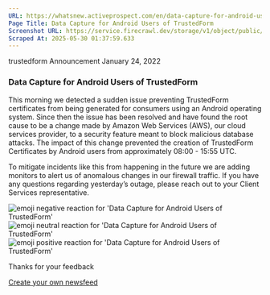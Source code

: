 ```yaml
---
URL: https://whatsnew.activeprospect.com/en/data-capture-for-android-users-of-trustedform
Page Title: Data Capture for Android Users of TrustedForm
Screenshot URL: https://service.firecrawl.dev/storage/v1/object/public/media/screenshot-89c1b95a-7062-4b6f-aa6b-c2f02ee00383.png
Scraped At: 2025-05-30 01:37:59.633
---
```


trustedform
Announcement
January 24, 2022

### Data Capture for Android Users of TrustedForm

This morning we detected a sudden issue preventing TrustedForm certificates from being generated for consumers using an Android operating system. Since then the issue has been resolved and have found the root cause to be a change made by Amazon Web Services (AWS), our cloud services provider, to a security feature meant to block malicious database attacks. The impact of this change prevented the creation of TrustedForm Certificates by Android users from approximately 08:00 - 15:55 UTC.

To mitigate incidents like this from happening in the future we are adding monitors to alert us of anomalous changes in our firewall traffic. If you have any questions regarding yesterday’s outage, please reach out to your Client Services representative.

![emoji negative reaction for 'Data Capture for Android Users of TrustedForm'](https://app.getbeamer.com/images/emojiNeg.svg)![emoji neutral reaction for 'Data Capture for Android Users of TrustedForm'](https://app.getbeamer.com/images/emojiNeut.svg)![emoji positive reaction for 'Data Capture for Android Users of TrustedForm'](https://app.getbeamer.com/images/emojiPos.svg)

Thanks for your feedback

[Create your own newsfeed](https://www.getbeamer.com/?ref=watermark_MErKJCnu12412_public&company=ActiveProspect&watermarkRef=create&utm_term=MErKJCnu12412&utm_content=ActiveProspect&utm_source=standalone&utm_medium=footer&utm_campaign=create)
